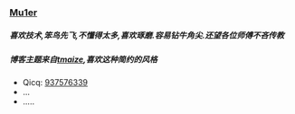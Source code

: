 ### [Mu1er](http://mu1er.cn)
##### 喜欢技术,笨鸟先飞,不懂得太多,喜欢琢磨.容易钻牛角尖.还望各位师傅不吝传教
##### 博客主题来自[tmaize](http://blog.tmaize.net/),喜欢这种简约的风格
+ Qicq: [937576339](http://wpa.qq.com/msgrd?v=3&uin=937576339&site=qq&menu=yes)
+ ...
+ .....

